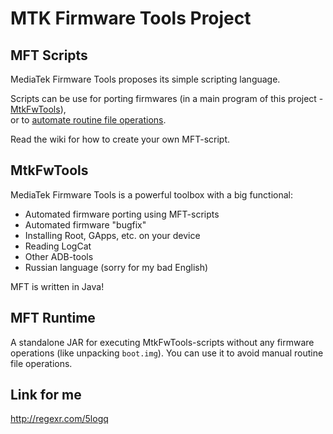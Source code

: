 # MTK Firmware Tools Project
## MFT Scripts
MediaTek Firmware Tools proposes its simple scripting language.

Scripts can be use for porting firmwares (in a main program of this project - [MtkFwTools](#mtkfwtools)),<br />
or to [automate routine file operations](#mft-runtime).

Read the wiki for how to create your own MFT-script.

## MtkFwTools
MediaTek Firmware Tools is a powerful toolbox with a big functional:
 - Automated firmware porting using MFT-scripts
 - Automated firmware "bugfix"
 - Installing Root, GApps, etc. on your device
 - Reading LogCat
 - Other ADB-tools
 - Russian language (sorry for my bad English)
 
 MFT is written in Java!

## MFT Runtime
A standalone JAR for executing MtkFwTools-scripts without any firmware operations (like unpacking `boot.img`).
You can use it to avoid manual routine file operations.

## Link for me
http://regexr.com/5logq
